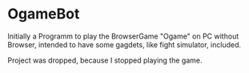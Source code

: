 # OgameBot
Initially a Programm to play the BrowserGame "Ogame" on PC without Browser,
intended to have some gagdets, like fight simulator, included.

Project was dropped, because I stopped playing the game.
